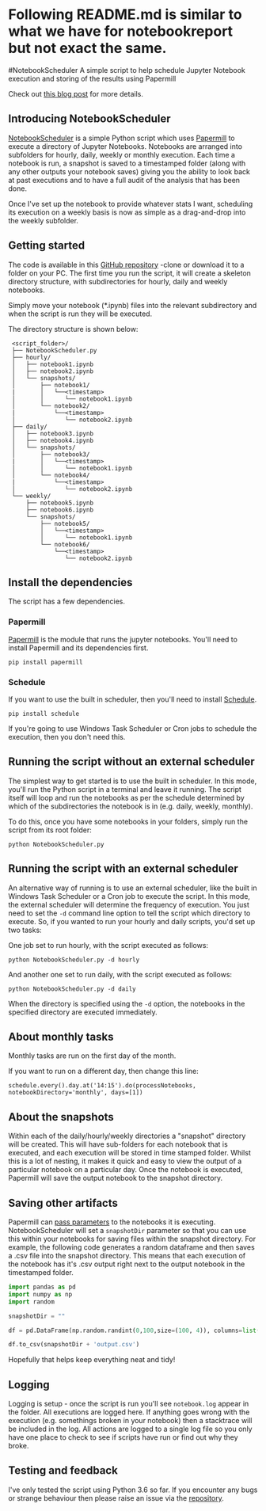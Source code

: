# Following README.md is similar to what we have for notebookreport but not exact the same. 

#NotebookScheduler
A simple script to help schedule Jupyter Notebook execution and storing of the results using Papermill

Check out [this blog post](https://productmetrics.net/blog/schedule-jupyter-notebooks/) for more details.

## Introducing NotebookScheduler

[NotebookScheduler](https://github.com/Joshuaek/NotebookScheduler) is a simple Python script which uses [Papermill](https://github.com/nteract/papermill) to execute a directory of Jupyter Notebooks. Notebooks are arranged into subfolders for hourly, daily, weekly or monthly execution. Each time a notebook is run, a snapshot is saved to a timestamped folder (along with any other outputs your notebook saves) giving you the ability to look back at past executions and to have a full audit of the analysis that has been done.

Once I've set up the notebook to provide whatever stats I want, scheduling its execution on a weekly basis is now as simple as a drag-and-drop  into the weekly subfolder.

## Getting started

The code is available in this [GitHub repository](https://github.com/Joshuaek/NotebookScheduler) -clone or download it to a folder on your PC. The first time you run the script, it will create a skeleton directory structure, with subdirectories for hourly, daily and weekly notebooks.

Simply move your notebook (*.ipynb) files into the relevant subdirectory and when the script is run they will be executed.

The directory structure is shown below:

```
 <script_folder>/
 ├── NotebookScheduler.py 
 ├── hourly/
 │   ├── notebook1.ipynb
 │   ├── notebook2.ipynb
 │   └── snapshots/
 │       ├── notebook1/
 |       │   └──<timestamp>
 │       │      └── notebook1.ipynb
 │       └── notebook2/    
 |           └──<timestamp>
 │              └── notebook2.ipynb 
 ├── daily/
 │   ├── notebook3.ipynb
 │   ├── notebook4.ipynb
 │   └── snapshots/
 │       ├── notebook3/
 |       │   └──<timestamp>
 │       │      └── notebook1.ipynb
 │       └── notebook4/    
 |           └──<timestamp>
 │              └── notebook2.ipynb 
 └── weekly/
     ├── notebook5.ipynb
     ├── notebook6.ipynb
     └── snapshots/
         ├── notebook5/
         │   └──<timestamp>
         │      └── notebook1.ipynb
         └── notebook6/    
             └──<timestamp>
                └── notebook2.ipynb 
```

## Install the dependencies

The script has a few dependencies.

### Papermill

[Papermill](https://github.com/nteract/papermill) is the module that runs the jupyter notebooks. You'll need to install Papermill and its dependencies first.

``` 
pip install papermill 
```

### Schedule

If you want to use the built in scheduler, then you'll need to install [Schedule](https://pypi.org/project/schedule/).

``` 
pip install schedule 
```

If you're going to use Windows Task Scheduler or Cron jobs to schedule the execution, then you don't need this. 

## Running the script without an external scheduler

The simplest way to get started is to use the built in scheduler. In this mode, you'll run the Python script in a terminal and leave it running. The script itself will loop and run the notebooks as per the schedule determined by which of the subdirectories the notebook is in (e.g. daily, weekly, monthly).

To do this, once you have some notebooks in your folders, simply run the script from its root folder:

``` 
python NotebookScheduler.py 
```

## Running the script with an external scheduler

An alternative way of running is to use an external scheduler, like the built in Windows Task Scheduler or a Cron job to execute the script. In this mode, the external scheduler will determine the frequency of execution. You just need to set the ```-d``` command line option to tell the script which directory to execute. So, if you wanted to run your hourly and daily scripts, you'd set up two tasks:

One job set to run hourly, with the script executed as follows:

```
python NotebookScheduler.py -d hourly
```

And another one set to run daily, with the script executed as follows:

```
python NotebookScheduler.py -d daily
```

When the directory is specified using the ```-d``` option, the notebooks in the specified directory are executed immediately.

## About monthly tasks
Monthly tasks are run on the first day of the month. 

If you want to run on a different day, then change this line:

```
schedule.every().day.at('14:15').do(processNotebooks, notebookDirectory='monthly', days=[1])
```

## About the snapshots

Within each of the daily/hourly/weekly directories a "snapshot" directory will be created. This will have sub-folders for each notebook that is executed, and each execution will be stored in time stamped folder. Whilst this is a lot of nesting, it makes it quick and easy to view the output of a particular notebook on a particular day. Once the notebook is executed, Papermill will save the output notebook to the snapshot directory.

## Saving other artifacts

Papermill can [pass parameters](https://papermill.readthedocs.io/en/latest/usage-parameterize.html)  to the notebooks it is executing. NotebookScheduler will set a ```snapshotDir``` parameter so that you can use this within your notebooks for saving files within the snapshot directory. For example, the following code generates a random dataframe and then saves a .csv file into the snapshot directory. This means that each execution of the notebook has it's .csv output right next to the output notebook in the timestamped folder.

```python
import pandas as pd
import numpy as np
import random

snapshotDir = ""

df = pd.DataFrame(np.random.randint(0,100,size=(100, 4)), columns=list('ABCD'))

df.to_csv(snapshotDir + 'output.csv')
```

Hopefully that helps keep everything neat and tidy!

## Logging

Logging is setup - once the script is run you'll see ```notebook.log``` appear in the folder. All executions are logged here. If anything goes wrong with the execution (e.g. somethings broken in your notebook) then a stacktrace will be included in the log. All actions are logged to a single log file so you only have one place to check to see if scripts have run or find out why they broke.

## Testing and feedback

I've only tested the script using Python 3.6 so far. If you encounter any bugs or strange behaviour then please raise an issue via the [repository](https://github.com/Joshuaek/NotebookScheduler).